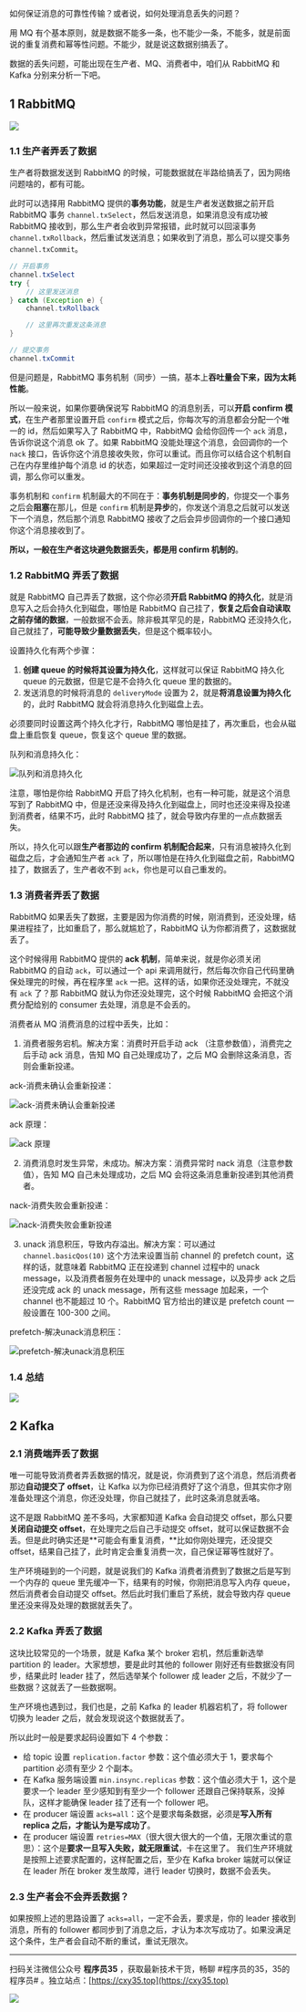 如何保证消息的可靠性传输？或者说，如何处理消息丢失的问题？

用 MQ 有个基本原则，就是数据不能多一条，也不能少一条，不能多，就是前面说的重复消费和幂等性问题。不能少，就是说这数据别搞丢了。

数据的丢失问题，可能出现在生产者、MQ、消费者中，咱们从 RabbitMQ 和 Kafka 分别来分析一下吧。

## 1 RabbitMQ

![](https://oscimg.oschina.net/oscnet/up-b7ea8afc461b3f1691bb7c8f2c910aa26b4.png)

### 1.1 生产者弄丢了数据

生产者将数据发送到 RabbitMQ 的时候，可能数据就在半路给搞丢了，因为网络问题啥的，都有可能。

此时可以选择用 RabbitMQ 提供的**事务功能**，就是生产者发送数据之前开启 RabbitMQ 事务 `channel.txSelect`，然后发送消息，如果消息没有成功被 RabbitMQ 接收到，那么生产者会收到异常报错，此时就可以回滚事务 `channel.txRollback`，然后重试发送消息；如果收到了消息，那么可以提交事务 `channel.txCommit`。

```java
// 开启事务
channel.txSelect
try {
    // 这里发送消息
} catch (Exception e) {
    channel.txRollback

    // 这里再次重发这条消息
}

// 提交事务
channel.txCommit
```

但是问题是，RabbitMQ 事务机制（同步）一搞，基本上**吞吐量会下来，因为太耗性能**。

所以一般来说，如果你要确保说写 RabbitMQ 的消息别丢，可以**开启 confirm 模式**，在生产者那里设置开启 `confirm` 模式之后，你每次写的消息都会分配一个唯一的 id，然后如果写入了 RabbitMQ 中，RabbitMQ 会给你回传一个 `ack` 消息，告诉你说这个消息 ok 了。如果 RabbitMQ 没能处理这个消息，会回调你的一个 `nack` 接口，告诉你这个消息接收失败，你可以重试。而且你可以结合这个机制自己在内存里维护每个消息 id 的状态，如果超过一定时间还没接收到这个消息的回调，那么你可以重发。

事务机制和 `confirm` 机制最大的不同在于：**事务机制是同步的**，你提交一个事务之后会**阻塞**在那儿，但是 `confirm` 机制是**异步**的，你发送个消息之后就可以发送下一个消息，然后那个消息 RabbitMQ 接收了之后会异步回调你的一个接口通知你这个消息接收到了。

**所以，一般在生产者这块避免数据丢失，都是用 confirm 机制的**。

### 1.2 RabbitMQ 弄丢了数据

就是 RabbitMQ 自己弄丢了数据，这个你必须**开启 RabbitMQ 的持久化**，就是消息写入之后会持久化到磁盘，哪怕是 RabbitMQ 自己挂了，**恢复之后会自动读取之前存储的数据**，一般数据不会丢。除非极其罕见的是，RabbitMQ 还没持久化，自己就挂了，**可能导致少量数据丢失**，但是这个概率较小。

设置持久化有两个步骤：

1. **创建 queue 的时候将其设置为持久化**，这样就可以保证 RabbitMQ 持久化 queue 的元数据，但是它是不会持久化 queue 里的数据的。
2. 发送消息的时候将消息的 `deliveryMode` 设置为 2，就是**将消息设置为持久化**的，此时 RabbitMQ 就会将消息持久化到磁盘上去。

必须要同时设置这两个持久化才行，RabbitMQ 哪怕是挂了，再次重启，也会从磁盘上重启恢复 queue，恢复这个 queue 里的数据。

队列和消息持久化：

![队列和消息持久化](https://oscimg.oschina.net/oscnet/up-8ec4fee2aef6df28cf6d16da43b81f00bf2.png)

注意，哪怕是你给 RabbitMQ 开启了持久化机制，也有一种可能，就是这个消息写到了 RabbitMQ 中，但是还没来得及持久化到磁盘上，同时也还没来得及投递到消费者，结果不巧，此时 RabbitMQ 挂了，就会导致内存里的一点点数据丢失。

所以，持久化可以跟**生产者那边的 confirm 机制配合起来**，只有消息被持久化到磁盘之后，才会通知生产者 `ack` 了，所以哪怕是在持久化到磁盘之前，RabbitMQ 挂了，数据丢了，生产者收不到 `ack`，你也是可以自己重发的。

### 1.3 消费者弄丢了数据

RabbitMQ 如果丢失了数据，主要是因为你消费的时候，刚消费到，还没处理，结果进程挂了，比如重启了，那么就尴尬了，RabbitMQ 认为你都消费了，这数据就丢了。

这个时候得用 RabbitMQ 提供的 **ack 机制**，简单来说，就是你必须关闭 RabbitMQ 的自动 `ack`，可以通过一个 api 来调用就行，然后每次你自己代码里确保处理完的时候，再在程序里 `ack` 一把。这样的话，如果你还没处理完，不就没有 `ack` 了？那 RabbitMQ 就认为你还没处理完，这个时候 RabbitMQ 会把这个消费分配给别的 consumer 去处理，消息是不会丢的。

消费者从 MQ 消费消息的过程中丢失，比如：

1. 消费者服务宕机。解决方案：消费时开启手动 ack （注意参数值），消费完之后手动 ack 消息，告知 MQ 自己处理成功了，之后 MQ 会删除这条消息，否则会重新投递。

ack-消费未确认会重新投递：

![ack-消费未确认会重新投递](https://oscimg.oschina.net/oscnet/up-39c2850f8d2db939760640b2234626180a8.png)

ack 原理：

![ack 原理](https://oscimg.oschina.net/oscnet/up-c90139f5fbe1a218f862b4ff1707b91a407.png)

2. 消费消息时发生异常，未成功。解决方案：消费异常时 nack 消息（注意参数值），告知 MQ 自己未处理成功，之后 MQ 会将这条消息重新投递到其他消费者。

nack-消费失败会重新投递：

![nack-消费失败会重新投递](https://oscimg.oschina.net/oscnet/up-faeb045b12e6cf0ddcdd1ee10aeb073f640.png)

3. unack 消息积压，导致内存溢出。解决方案：可以通过 `channel.basicQos(10)` 这个方法来设置当前 channel 的 prefetch count，这样的话，就意味着 RabbitMQ 正在投递到 channel 过程中的 unack message，以及消费者服务在处理中的 unack message，以及异步 ack 之后还没完成 ack 的 unack message，所有这些 message 加起来，一个 channel 也不能超过 10 个。RabbitMQ 官方给出的建议是 prefetch count 一般设置在 100-300 之间。

prefetch-解决unack消息积压：

![prefetch-解决unack消息积压](https://oscimg.oschina.net/oscnet/up-1d52102b1acbd24b227edbac69adc670690.png)

### 1.4 总结

![](https://oscimg.oschina.net/oscnet/up-44284ed42b5146455bbc9436579ae485e3a.png)

## 2 Kafka

### 2.1 消费端弄丢了数据

唯一可能导致消费者弄丢数据的情况，就是说，你消费到了这个消息，然后消费者那边**自动提交了 offset**，让 Kafka 以为你已经消费好了这个消息，但其实你才刚准备处理这个消息，你还没处理，你自己就挂了，此时这条消息就丢咯。

这不是跟 RabbitMQ 差不多吗，大家都知道 Kafka 会自动提交 offset，那么只要**关闭自动提交 offset**，在处理完之后自己手动提交 offset，就可以保证数据不会丢。但是此时确实还是**可能会有重复消费，**比如你刚处理完，还没提交 offset，结果自己挂了，此时肯定会重复消费一次，自己保证幂等性就好了。

生产环境碰到的一个问题，就是说我们的 Kafka 消费者消费到了数据之后是写到一个内存的 queue 里先缓冲一下，结果有的时候，你刚把消息写入内存 queue，然后消费者会自动提交 offset。然后此时我们重启了系统，就会导致内存 queue 里还没来得及处理的数据就丢失了。

### 2.2 Kafka 弄丢了数据

这块比较常见的一个场景，就是 Kafka 某个 broker 宕机，然后重新选举 partition 的 leader。大家想想，要是此时其他的 follower 刚好还有些数据没有同步，结果此时 leader 挂了，然后选举某个 follower 成 leader 之后，不就少了一些数据？这就丢了一些数据啊。

生产环境也遇到过，我们也是，之前 Kafka 的 leader 机器宕机了，将 follower 切换为 leader 之后，就会发现说这个数据就丢了。

所以此时一般是要求起码设置如下 4 个参数：

- 给 topic 设置 `replication.factor` 参数：这个值必须大于 1，要求每个 partition 必须有至少 2 个副本。
- 在 Kafka 服务端设置 `min.insync.replicas` 参数：这个值必须大于 1，这个是要求一个 leader 至少感知到有至少一个 follower 还跟自己保持联系，没掉队，这样才能确保 leader 挂了还有一个 follower 吧。
- 在 producer 端设置 `acks=all`：这个是要求每条数据，必须是**写入所有 replica 之后，才能认为是写成功了**。
- 在 producer 端设置 `retries=MAX`（很大很大很大的一个值，无限次重试的意思）：这个是**要求一旦写入失败，就无限重试**，卡在这里了。
我们生产环境就是按照上述要求配置的，这样配置之后，至少在 Kafka broker 端就可以保证在 leader 所在 broker 发生故障，进行 leader 切换时，数据不会丢失。

### 2.3 生产者会不会弄丢数据？

如果按照上述的思路设置了 `acks=all`，一定不会丢，要求是，你的 leader 接收到消息，所有的 follower 都同步到了消息之后，才认为本次写成功了。如果没满足这个条件，生产者会自动不断的重试，重试无限次。


---

扫码关注微信公众号 **程序员35** ，获取最新技术干货，畅聊 #程序员的35，35的程序员# 。独立站点：[https://cxy35.top](https://cxy35.top)

![](https://oscimg.oschina.net/oscnet/up-285838b9c516db5bb1ba760f292f2346078.JPEG)
